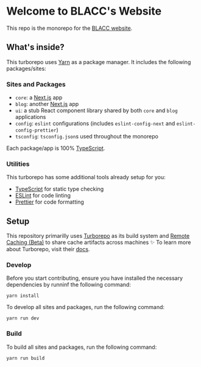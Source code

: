 # Welcome to BLACC's Website

This repo is the monorepo for the [BLACC website](https://blacc.xyz).

## What's inside?

This turborepo uses [Yarn](https://classic.yarnpkg.com/lang/en/) as a package manager. It includes the following packages/sites:

### Sites and Packages

-   `core`: a [Next.js](https://nextjs.org) app
-   `blog`: another [Next.js](https://nextjs.org) app
-   `ui`: a stub React component library shared by both `core` and `blog` applications
-   `config`: `eslint` configurations (includes `eslint-config-next` and `eslint-config-prettier`)
-   `tsconfig`: `tsconfig.json`s used throughout the monorepo

Each package/app is 100% [TypeScript](https://www.typescriptlang.org/).

### Utilities

This turborepo has some additional tools already setup for you:

-   [TypeScript](https://www.typescriptlang.org/) for static type checking
-   [ESLint](https://eslint.org/) for code linting
-   [Prettier](https://prettier.io) for code formatting

## Setup

This repository primarilly uses [Turborepo](https://turborepo.org) as its build system and [Remote Caching (Beta)](https://turborepo.org/docs/features/remote-caching) to share cache artifacts across machines ✨ To learn more about Turborepo, visit their [docs](https://turborepo.org/docs).

### Develop
Before you start contributing, ensure you have installed the necessary dependencies by runninf the following command:

```
yarn install
```

To develop all sites and packages, run the following command:

```
yarn run dev
```


### Build

To build all sites and packages, run the following command:

```
yarn run build
```